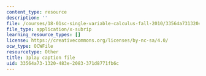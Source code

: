 ```yaml
---
content_type: resource
description: ''
file: /courses/18-01sc-single-variable-calculus-fall-2010/33564a731320483e2083371d8771fb6c_TpWQlKHPyJ4.srt
file_type: application/x-subrip
learning_resource_types: []
license: https://creativecommons.org/licenses/by-nc-sa/4.0/
ocw_type: OCWFile
resourcetype: Other
title: 3play caption file
uid: 33564a73-1320-483e-2083-371d8771fb6c
---
```

